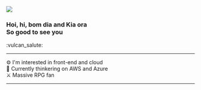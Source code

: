 <img src="https://media-exp1.licdn.com/dms/image/C5616AQFGbEPOTgwdpw/profile-displaybackgroundimage-shrink_350_1400/0/1659642275276?e=1666828800&v=beta&t=vQ_L5ul4G28KMLJJ9ToWuQ7AZQldWc95w9TN8onfeaw">

 <h3>Hoi, hi, bom dia and Kia ora <br>
 So good to see you </h2> :vulcan_salute:
 

<hr>

:gear: I'm interested in front-end and cloud <br>
:space_invader: Currently thinkering on AWS and Azure <br>
:crossed_swords: Massive RPG fan<br>



<hr>